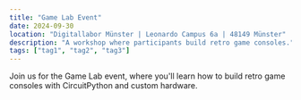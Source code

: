 ```yaml
---
title: "Game Lab Event"
date: 2024-09-30
location: "Digitallabor Münster | Leonardo Campus 6a | 48149 Münster"
description: "A workshop where participants build retro game consoles."
tags: ["tag1", "tag2", "tag3"]
---
```


Join us for the Game Lab event, where you'll learn how to build retro game consoles with CircuitPython and custom hardware.
